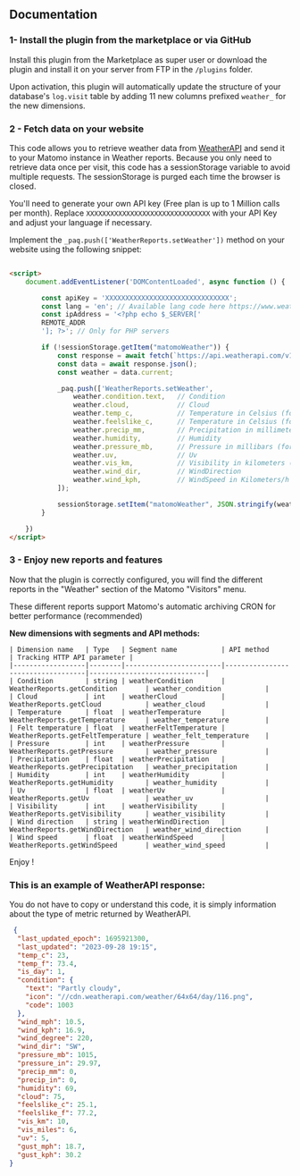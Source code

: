## Documentation

### 1- Install the plugin from the marketplace or via GitHub

Install this plugin from the Marketplace as super user or download the plugin and install it on your server from FTP in
the `/plugins` folder.

Upon activation, this plugin will automatically update the structure of your database's `log.visit` table by adding 11
new columns prefixed `weather_` for the new dimensions.

### 2 - Fetch data on your website

This code allows you to retrieve weather data from [WeatherAPI](https://www.weatherapi.com) and send it to your Matomo
instance in Weather reports. Because you only need to retrieve data once per visit, this code has a sessionStorage
variable to avoid multiple requests. The sessionStorage is purged each time the browser is closed.

You'll need to generate your own API key (Free plan is up to 1 Million calls per month).
Replace `XXXXXXXXXXXXXXXXXXXXXXXXXXXXXXX` with your API Key and adjust your language if necessary.

Implement the `_paq.push(['WeatherReports.setWeather'])` method on your website using the following snippet:

```html

<script>
    document.addEventListener('DOMContentLoaded', async function () {

        const apiKey = 'XXXXXXXXXXXXXXXXXXXXXXXXXXXXXXX';
        const lang = 'en'; // Available lang code here https://www.weatherapi.com/docs/
        const ipAddress = '<?php echo $_SERVER['
        REMOTE_ADDR
        ']; ?>'; // Only for PHP servers

        if (!sessionStorage.getItem("matomoWeather")) {
            const response = await fetch(`https://api.weatherapi.com/v1/current.json?key=${apiKey}&q=${ipAddress}&aqi=no&lang=${lang}`)
            const data = await response.json();
            const weather = data.current;

            _paq.push(['WeatherReports.setWeather',
                weather.condition.text,   // Condition
                weather.cloud,            // Cloud
                weather.temp_c,           // Temperature in Celsius (for Fahrenheit, use: weather.temp_f)
                weather.feelslike_c,      // Temperature in Celsius (for Fahrenheit, use: weather.feelslike_f)
                weather.precip_mm,        // Precipitation in millimeters (for inches, use: weather.precip_in)
                weather.humidity,         // Humidity
                weather.pressure_mb,      // Pressure in millibars (for inches, use: weather.pressure_in)
                weather.uv,               // Uv
                weather.vis_km,           // Visibility in kilometers (for miles, use: weather.vis_miles)
                weather.wind_dir,         // WindDirection
                weather.wind_kph,         // WindSpeed in Kilometers/h (for miles/h, use: weather.wind_mph)
            ]);

            sessionStorage.setItem("matomoWeather", JSON.stringify(weather));
        }

    })
</script>
```

### 3 - Enjoy new reports and features

Now that the plugin is correctly configured, you will find the different reports in the "Weather" section of the
Matomo "Visitors" menu.

These different reports support Matomo's automatic archiving CRON for better performance (recommended)

**New dimensions with segments and API methods:**

```
| Dimension name   | Type   | Segment name           | API method                        | Tracking HTTP API parameter |
|------------------|--------|------------------------|-----------------------------------|-----------------------------|
| Condition        | string | weatherCondition       | WeatherReports.getCondition       | weather_condition           |
| Cloud            | int    | weatherCloud           | WeatherReports.getCloud           | weather_cloud               |
| Temperature      | float  | weatherTemperature     | WeatherReports.getTemperature     | weather_temperature         |
| Felt temperature | float  | weatherFeltTemperature | WeatherReports.getFeltTemperature | weather_felt_temperature    |
| Pressure         | int    | weatherPressure        | WeatherReports.getPressure        | weather_pressure            |
| Precipitation    | float  | weatherPrecipitation   | WeatherReports.getPrecipitation   | weather_precipitation       |
| Humidity         | int    | weatherHumidity        | WeatherReports.getHumidity        | weather_humidity            |
| Uv               | float  | weatherUv              | WeatherReports.getUv              | weather_uv                  |
| Visibility       | int    | weatherVisibility      | WeatherReports.getVisibility      | weather_visibility          |
| Wind direction   | string | weatherWindDirection   | WeatherReports.getWindDirection   | weather_wind_direction      |
| Wind speed       | float  | weatherWindSpeed       | WeatherReports.getWindSpeed       | weather_wind_speed          |
```

Enjoy !

### This is an example of WeatherAPI response:

You do not have to copy or understand this code, it is simply information about the type of metric returned by
WeatherAPI.

```json
 {
  "last_updated_epoch": 1695921300,
  "last_updated": "2023-09-28 19:15",
  "temp_c": 23,
  "temp_f": 73.4,
  "is_day": 1,
  "condition": {
    "text": "Partly cloudy",
    "icon": "//cdn.weatherapi.com/weather/64x64/day/116.png",
    "code": 1003
  },
  "wind_mph": 10.5,
  "wind_kph": 16.9,
  "wind_degree": 220,
  "wind_dir": "SW",
  "pressure_mb": 1015,
  "pressure_in": 29.97,
  "precip_mm": 0,
  "precip_in": 0,
  "humidity": 69,
  "cloud": 75,
  "feelslike_c": 25.1,
  "feelslike_f": 77.2,
  "vis_km": 10,
  "vis_miles": 6,
  "uv": 5,
  "gust_mph": 18.7,
  "gust_kph": 30.2
}
```